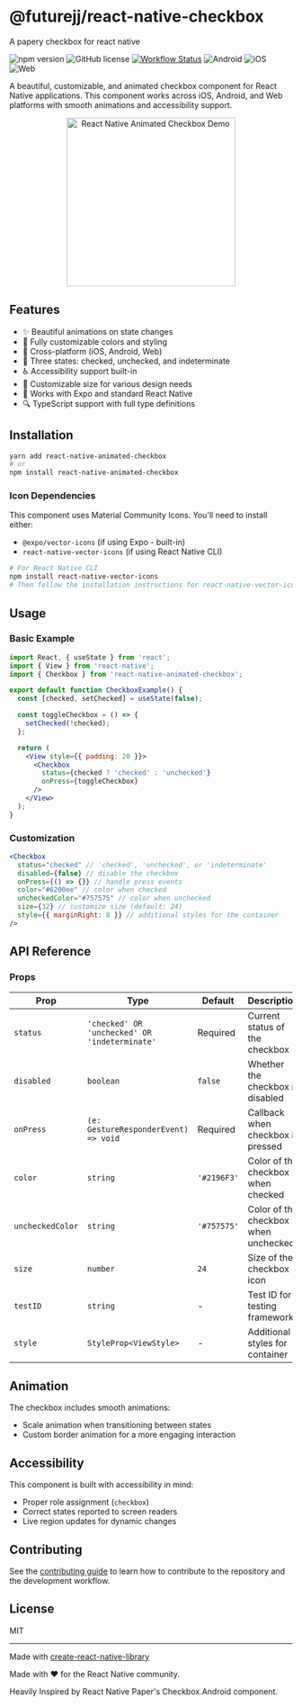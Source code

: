 # @futurejj/react-native-checkbox

A papery checkbox for react native

![npm version](https://img.shields.io/badge/npm-v1.0.0-green.svg) ![GitHub license](https://img.shields.io/badge/license-MIT-blue.svg) [![Workflow Status](https://github.com/JairajJangle/react-native-checkbox/actions/workflows/ci.yml/badge.svg)](https://github.com/JairajJangle/react-native-checkbox/actions/workflows/ci.yml) ![Android](https://img.shields.io/badge/-Android-555555?logo=android&logoColor=3DDC84) ![iOS](https://img.shields.io/badge/-iOS-555555?logo=apple&logoColor=white) ![Web](https://img.shields.io/badge/-Web-555555?logo=google-chrome&logoColor=0096FF)

A beautiful, customizable, and animated checkbox component for React Native applications. This component works across iOS, Android, and Web platforms with smooth animations and accessibility support.

<div align="center">   <img src="https://media0.giphy.com/media/v1.Y2lkPTc5MGI3NjExZnl6dG1mOXJ5bGd6bTVrMWV5YnAzMmkzYTRvbWFjZ2RkMjh4eHl3dyZlcD12MV9pbnRlcm5hbF9naWZfYnlfaWQmY3Q9Zw/Pegf3CERuvAllv0dxv/giphy.gif" alt="React Native Animated Checkbox Demo" width="300"/> </div>

## Features

- ✨ Beautiful animations on state changes
- 🎨 Fully customizable colors and styling
- 📱 Cross-platform (iOS, Android, Web)
- 🔄 Three states: checked, unchecked, and indeterminate
- ♿ Accessibility support built-in
- 📏 Customizable size for various design needs
- 🔌 Works with Expo and standard React Native
- 🔍 TypeScript support with full type definitions

## Installation

```bash
yarn add react-native-animated-checkbox
# or
npm install react-native-animated-checkbox
```

### Icon Dependencies

This component uses Material Community Icons. You'll need to install either:

- `@expo/vector-icons` (if using Expo - built-in)
- `react-native-vector-icons` (if using React Native CLI)

```bash
# For React Native CLI
npm install react-native-vector-icons
# Then follow the installation instructions for react-native-vector-icons
```

## Usage

### Basic Example

```jsx
import React, { useState } from 'react';
import { View } from 'react-native';
import { Checkbox } from 'react-native-animated-checkbox';

export default function CheckboxExample() {
  const [checked, setChecked] = useState(false);

  const toggleCheckbox = () => {
    setChecked(!checked);
  };

  return (
    <View style={{ padding: 20 }}>
      <Checkbox
        status={checked ? 'checked' : 'unchecked'}
        onPress={toggleCheckbox}
      />
    </View>
  );
}
```

### Customization

```jsx
<Checkbox
  status="checked" // 'checked', 'unchecked', or 'indeterminate'
  disabled={false} // disable the checkbox
  onPress={() => {}} // handle press events
  color="#6200ee" // color when checked
  uncheckedColor="#757575" // color when unchecked
  size={32} // customize size (default: 24)
  style={{ marginRight: 8 }} // additional styles for the container
/>
```

## API Reference

### Props

| Prop             | Type                                          | Default     | Description                          |
| ---------------- | --------------------------------------------- | ----------- | ------------------------------------ |
| `status`         | `'checked' OR 'unchecked' OR 'indeterminate'` | Required    | Current status of the checkbox       |
| `disabled`       | `boolean`                                     | `false`     | Whether the checkbox is disabled     |
| `onPress`        | `(e: GestureResponderEvent) => void`          | Required    | Callback when checkbox is pressed    |
| `color`          | `string`                                      | `'#2196F3'` | Color of the checkbox when checked   |
| `uncheckedColor` | `string`                                      | `'#757575'` | Color of the checkbox when unchecked |
| `size`           | `number`                                      | `24`        | Size of the checkbox icon            |
| `testID`         | `string`                                      | -           | Test ID for testing frameworks       |
| `style`          | `StyleProp<ViewStyle>`                        | -           | Additional styles for container      |

## Animation

The checkbox includes smooth animations:

- Scale animation when transitioning between states
- Custom border animation for a more engaging interaction

## Accessibility

This component is built with accessibility in mind:

- Proper role assignment (`checkbox`)
- Correct states reported to screen readers
- Live region updates for dynamic changes

## Contributing

See the [contributing guide](CONTRIBUTING.md) to learn how to contribute to the repository and the development workflow.

## License

MIT

---

Made with [create-react-native-library](https://github.com/callstack/react-native-builder-bob)

Made with ❤️ for the React Native community.

Heavily Inspired by React Native Paper's Checkbox.Android component.
